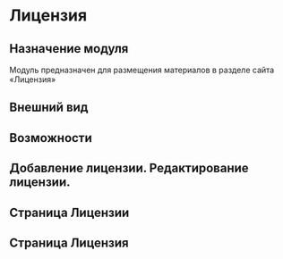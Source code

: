 # Лицензия
## Назначение модуля
Модуль предназначен для размещения материалов в разделе сайта «Лицензия»
## Внешний вид


## Возможности


## Добавление лицензии. Редактирование лицензии.







## Страница Лицензии



## Страница Лицензия


